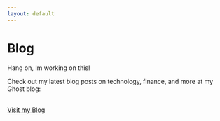 ```yaml
---
layout: default
---
```


# Blog

Hang on, Im working on this!

<p>Check out my latest blog posts on technology, finance, and more at my Ghost blog:</p>
<br>
<a href="https://gsb-gregsomblog.ghost.io/working-on-it/" target="_blank">Visit my Blog</a>
